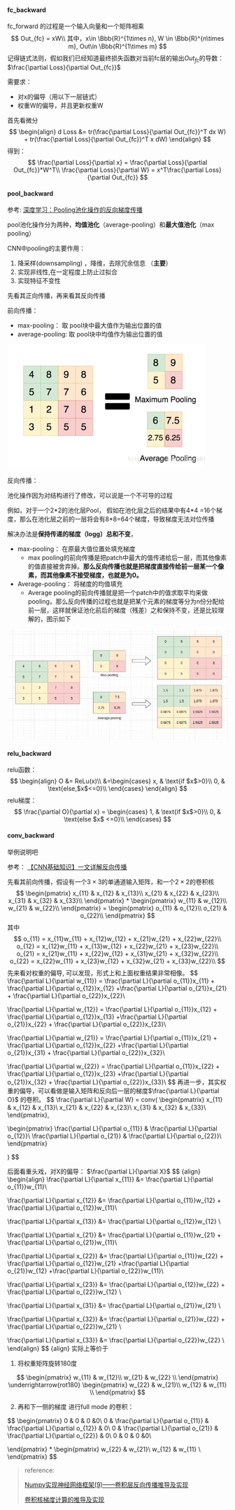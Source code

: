 #### fc_backward

fc_forward 的过程是一个输入向量和一个矩阵相乘
$$
Out_{fc} = xW\\
其中，x\in \Bbb{R}^{1\times n}, W \in \Bbb{R}^{n\times m}, Out\in \Bbb{R}^{1\times m}
$$
记得链式法则，假如我们已经知道最终损失函数对当前fc层的输出$Out_{fc}$的导数： $\frac{\partial Loss}{\partial Out_{fc}}$

需要求：

- 对x的偏导（用以下一层链式）
- 权重W的偏导，并且更新权重W

首先看微分
$$
\begin{align}
d Loss &= tr(\frac{\partial Loss}{\partial Out_{fc}}^T dx W) + tr(\frac{\partial Loss}{\partial Out_{fc}}^T x dW)
\end{align}
$$
得到：
$$
\frac{\partial Loss}{\partial x} = \frac{\partial Loss}{\partial Out_{fc}}*W^T\\
\frac{\partial Loss}{\partial W} = x^T\frac{\partial Loss}{\partial Out_{fc}}
$$


#### pool_backward

参考: [深度学习：Pooling池化操作的反向梯度传播](https://blog.csdn.net/qinghuaci666/article/details/81870750)

pool池化操作分为两种，**均值池化**（average-pooling）和**最大值池化**（max pooling）

CNN中pooling的主要作用：

1. 降采样(downsampling) ，降维，去除冗余信息 （**主要**）
2. 实现非线性,在一定程度上防止过拟合
3. 实现特征不变性

先看其正向传播，再来看其反向传播

前向传播：

- max-pooling： 取 pool块中最大值作为输出位置的值
- average-pooling: 取 pool块中均值作为输出位置的值

![image-20241226140341459](file.assets/image-20241226140341459.png)

反向传播：

池化操作因为对结构进行了修改，可以说是一个不可导的过程

例如，对于一个2\*2的池化层Pool， 假如在池化层之后的结果中有4\*4 =16个梯度，那么在池化层之前的一层将会有8\*8=64个梯度，导致梯度无法对位传播

解决办法是**保持传递的梯度（logg）总和不变**， 

- max-pooling： 在原最大值位置处填充梯度
  - max pooling的前向传播是把patch中最大的值传递给后一层，而其他像素的值直接被舍弃掉。**那么反向传播也就是把梯度直接传给前一层某一个像素，而其他像素不接受梯度，也就是为0。**
- Average-pooling： 将梯度的均值填充
  - Average pooling的前向传播就是把一个patch中的值求取平均来做pooling，那么反向传播的过程也就是把某个元素的梯度等分为n份分配给前一层，这样就保证池化前后的梯度（残差）之和保持不变，还是比较理解的，图示如下 



![image-20241226141150283](file.assets/image-20241226141150283.png)



#### relu_backward

relu函数：
$$
\begin{align}
O &= ReLu(x)\\
&=\begin{cases}
x, & \text{if $x$>0}\\
0, & \text{else,$x$<=0}\\
\end{cases}
\end{align}
$$
relu梯度：
$$
\frac{\partial O}{\partial x} = \begin{cases}
1, & \text{if $x$>0}\\
0, & \text{else $x$ <=0}\\
\end{cases}
$$


#### conv_backward

举例说明吧

参考： [【CNN基础知识】一文详解反向传播](https://blog.csdn.net/qq_45912037/article/details/128073903)

先看其前向传播，假设有一个$3\times 3$的单通道输入矩阵，和一个$2\times 2$的卷积核
$$
\begin{pmatrix}
x_{11} & x_{12} & x_{13}\\
x_{21} & x_{22} & x_{23}\\
x_{31} & x_{32} & x_{33}\\
\end{pmatrix} *
\begin{pmatrix}
w_{11} & w_{12}\\
w_{21} & w_{22}\\
\end{pmatrix} = 
\begin{pmatrix}
o_{11} & o_{12}\\
o_{21} & o_{22}\\
\end{pmatrix}
$$
其中
$$
o_{11} = x_{11}w_{11} + x_{12}w_{12} + x_{21}w_{21} + x_{22}w_{22}\\
o_{12} = x_{12}w_{11} + x_{13}w_{12} + x_{22}w_{21} + x_{23}w_{22}\\
o_{21} = x_{21}w_{11} + x_{22}w_{12} + x_{31}w_{21} + x_{32}w_{22}\\
o_{22} = x_{22}w_{11} + x_{23}w_{12} + x_{32}w_{21} + x_{33}w_{22}\\
$$
先来看对权重的偏导, 可以发现，形式上和上面权重结果非常相像。
$$
\frac{\partial L}{\partial w_{11}} = \frac{\partial L}{\partial o_{11}}x_{11} + \frac{\partial L}{\partial o_{12}}x_{12} +\frac{\partial L}{\partial o_{21}}x_{21} + \frac{\partial L}{\partial o_{22}}x_{22}\\

\frac{\partial L}{\partial w_{12}} = \frac{\partial L}{\partial o_{11}}x_{12} + \frac{\partial L}{\partial o_{12}}x_{13} +\frac{\partial L}{\partial o_{21}}x_{22} + \frac{\partial L}{\partial o_{22}}x_{23}\\

\frac{\partial L}{\partial w_{21}} = \frac{\partial L}{\partial o_{11}}x_{21} + \frac{\partial L}{\partial o_{12}}x_{22} +\frac{\partial L}{\partial o_{21}}x_{31} + \frac{\partial L}{\partial o_{22}}x_{32}\\

\frac{\partial L}{\partial w_{22}} = \frac{\partial L}{\partial o_{11}}x_{22} + \frac{\partial L}{\partial o_{12}}x_{23} +\frac{\partial L}{\partial o_{21}}x_{32} + \frac{\partial L}{\partial o_{22}}x_{33}\\
$$
再进一步，其实权重的偏导，可以看做是输入矩阵和反向后一层的梯度$\frac{\partial L}{\partial O}$ 的卷积。
$$
\frac{\partial L}{\partial W} = conv(
\begin{pmatrix}
x_{11} & x_{12} & x_{13}\\
x_{21} & x_{22} & x_{23}\\
x_{31} & x_{32} & x_{33}\\
\end{pmatrix},

\begin{pmatrix}
\frac{\partial L}{\partial o_{11}} & \frac{\partial L}{\partial o_{12}}\\
\frac{\partial L}{\partial o_{21}} & \frac{\partial L}{\partial o_{22}}\\
\end{pmatrix}

)
$$


后面看重头戏，对X的偏导： $\frac{\partial L}{\partial X}$ 
$$ {align}
\begin{align}
\frac{\partial L}{\partial x_{11}} &= \frac{\partial L}{\partial o_{11}}w_{11}\\

\frac{\partial L}{\partial x_{12}} &= \frac{\partial L}{\partial o_{11}}w_{12} + \frac{\partial L}{\partial o_{12}}w_{11}\\

\frac{\partial L}{\partial x_{13}} &= \frac{\partial L}{\partial o_{12}}w_{12} \\

\frac{\partial L}{\partial x_{21}} &= \frac{\partial L}{\partial o_{11}}w_{21} + \frac{\partial L}{\partial o_{21}}w_{11}\\

\frac{\partial L}{\partial x_{22}} &= \frac{\partial L}{\partial o_{11}}w_{22} + \frac{\partial L}{\partial o_{12}}w_{21} +\frac{\partial L}{\partial o_{21}}w_{12} +\frac{\partial L}{\partial o_{22}}w_{11}\\

\frac{\partial L}{\partial x_{23}} &= \frac{\partial L}{\partial o_{12}}w_{22} + \frac{\partial L}{\partial o_{22}}w_{12} \\

\frac{\partial L}{\partial x_{31}} &= \frac{\partial L}{\partial o_{21}}w_{21} \\

\frac{\partial L}{\partial x_{32}} &= \frac{\partial L}{\partial o_{21}}w_{22} + \frac{\partial L}{\partial o_{22}}w_{21} \\

\frac{\partial L}{\partial x_{33}} &= \frac{\partial L}{\partial o_{22}}w_{22} \\
\end{align}
$$ {align}
实际上等价于

1. 将权重矩阵旋转180度

$$
\begin{pmatrix}
w_{11} & w_{12}\\
w_{21} & w_{22} \\
\end{pmatrix} \underrightarrow{rot180}
\begin{pmatrix}
w_{22} & w_{21}\\
w_{12} & w_{11} \\
\end{pmatrix}
$$

2. 再和下一侧的梯度 进行full mode 的卷积：

$$
\begin{pmatrix}
0 & 0 & 0 &0\\
0 & \frac{\partial L}{\partial o_{11}} & \frac{\partial L}{\partial o_{12}} & 0\\
0 & \frac{\partial L}{\partial o_{21}} & \frac{\partial L}{\partial o_{22}} & 0\\
0 & 0 & 0 &0\\

\end{pmatrix}
*
\begin{pmatrix}
w_{22} & w_{21}\\
w_{12} & w_{11} \\
\end{pmatrix}
$$








>reference:
>
>[Numpy实现神经网络框架(9)——卷积层反向传播推导及实现](https://zhuanlan.zhihu.com/p/70246295)
>
>[卷积核梯度计算的推导及实现](https://zhuanlan.zhihu.com/p/64248652)

